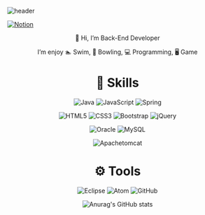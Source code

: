 ![header](https://capsule-render.vercel.app/api?type=waving&color=auto&height=300&section=header&text=Jiho's%20Git&fontSize=90)


<a href="https://honorable-ridge-41c.notion.site/Back-End-f155cd4a6de74495be44d3448231956e">![Notion](https://img.shields.io/badge/Notion-%23000000.svg?style=for-the-badge&logo=notion&logoColor=white)</a>
<div align="center">
  👋 Hi, I’m Back-End Developer
  
  
  I’m enjoy 🏊 Swim, 🎳 Bowling, 💻 Programming, 🖥 Game
  
  


# 🦾 Skills 
  ![Java](https://img.shields.io/badge/java-%23ED8B00.svg?style=for-the-badge&logo=java&logoColor=white)
  ![JavaScript](https://img.shields.io/badge/javascript-%23323330.svg?style=for-the-badge&logo=javascript&logoColor=%23F7DF1E)
  ![Spring](https://img.shields.io/badge/spring-%236DB33F.svg?style=for-the-badge&logo=spring&logoColor=white)
  
  ![HTML5](https://img.shields.io/badge/html5-%23E34F26.svg?style=for-the-badge&logo=html5&logoColor=white)
  ![CSS3](https://img.shields.io/badge/css3-%231572B6.svg?style=for-the-badge&logo=css3&logoColor=white)
  ![Bootstrap](https://img.shields.io/badge/bootstrap-%23563D7C.svg?style=for-the-badge&logo=bootstrap&logoColor=white)
  ![jQuery](https://img.shields.io/badge/jquery-%230769AD.svg?style=for-the-badge&logo=jquery&logoColor=white)
  
  ![Oracle](https://img.shields.io/badge/Oracle-F80000?style=for-the-badge&logo=oracle&logoColor=white)
  ![MySQL](https://img.shields.io/badge/mysql-%2300f.svg?style=for-the-badge&logo=mysql&logoColor=white)
  
  ![Apachetomcat](https://img.shields.io/badge/apachetomcat-F8DC75.svg?style=for-the-badge&logo=apachetomcat&logoColor=white)
  
  
# ⚙️ Tools
  ![Eclipse](https://img.shields.io/badge/Eclipse-FE7A16.svg?style=for-the-badge&logo=Eclipse&logoColor=white)
  ![Atom](https://img.shields.io/badge/Atom-%2366595C.svg?style=for-the-badge&logo=atom&logoColor=white)
  ![GitHub](https://img.shields.io/badge/github-%23121011.svg?style=for-the-badge&logo=github&logoColor=white)


![Anurag's GitHub stats](https://github-readme-stats.vercel.app/api?username=jihogitgit&show_icons=true&theme=great-gatsby)</div>
